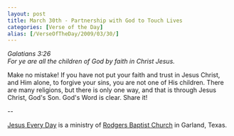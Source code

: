 ```yaml
---
layout: post
title: March 30th - Partnership with God to Touch Lives
categories: [Verse of the Day]
alias: [/VerseOfTheDay/2009/03/30/]
---
```


_Galatians 3:26  
For ye are all the children of God by faith in Christ Jesus._

Make no mistake! If you have not put your faith and trust in Jesus
Christ, and Him alone, to forgive your sins, you are not one of His
children. There are many religions, but there is only one way, and
that is through Jesus Christ, God's Son. God's Word is clear. Share
it!

 --

<a href=http://jesuseveryday.net>Jesus Every Day</a> is a ministry of <a href=http://rodgersbaptist.net>Rodgers Baptist Church</a> in Garland, Texas.
